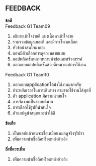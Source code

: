 ## FEEDBACK
**ข้อดี** <br>
Feedback G1 Team09
1. อธิบายเข้าใจง่ายดี แบ่งเนื้อหาเข้าใจง่าย
2. รวมรวมข้อมูลเยอะดี เเละมีการโหวตเลือก
3. หัวข้อน่าสนใจมากฮะ
4. แอพมีตัวเลือกการดูดวงหลายแบบ
5. แอปพลิเคชันหลากหลายหัวข้อเเละสร้างสรรค์
6. ออกแบบแอปพลิเคชันสวยดีเหมาะแก่การใช้งาน

Feedback G1 Team10
1. ออกแบบapplicationได้น่าใช่งานมากครับ
2. ประหยัดเวลาในการเดินทาง สามารถใช้งานได้ทุกที่
3. ตัว application มีความน่าสนใจ
4. การจัดงานเป็นระบบดีมาก
5. การเลือกใช้รูปที่น่าสนใจ
6. ตัวแอปดูน่าสนุกและน่าใช้ดี

**ข้อเสีย**
1. เป็นแอปเเล้วคนจะเชื่อเหมือนหมอดูจริงๆรึป่าว
2. เพิ่มความน่าเชื่อถือหรือแหล่งอ้างอิง

**สิ่งที่ควรเพิ่ม**
1. เพิ่มความน่าเชื่อถือหรือแหล่งอ้างอิง
